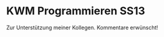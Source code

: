 KWM Programmieren SS13
======================

Zur Unterstützung meiner Kollegen. Kommentare erwünscht!
